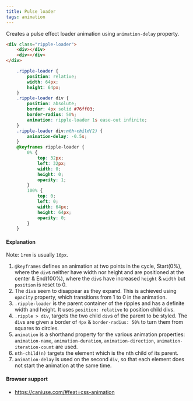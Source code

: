 ```yaml
---
title: Pulse loader
tags: animation
---
```


Creates a pulse effect loader animation using `animation-delay` property.

```html
<div class="ripple-loader">
    <div></div>
    <div></div>
</div>
```

```css
    .ripple-loader {
        position: relative;
        width: 64px;
        height: 64px;
    }
    .ripple-loader div {
        position: absolute;
        border: 4px solid #76ff03;
        border-radius: 50%;
        animation: ripple-loader 1s ease-out infinite;
    }
    .ripple-loader div:nth-child(2) {
        animation-delay: -0.5s;
    }
    @keyframes ripple-loader {
        0% {
            top: 32px;
            left: 32px;
            width: 0;
            height: 0;
            opacity: 1;
        }
        100% {
            top: 0;
            left: 0;
            width: 64px;
            height: 64px;
            opacity: 0;
        }
    }
```


#### Explanation

Note: `1rem` is usually `16px`.

1. `@keyframes` defines an animation at two points in the cycle, Start(0%), where the `div`s neither have width nor height and are positioned at the center & End(100%), where the `div`s have increased `height` & `width` but `position` is reset to 0.
2. The `div`s seem to disappear as they expand. This is achieved using `opacity` property, which transitions from 1 to 0 in the animation.
3. `.ripple-loader` is the parent container of the ripples and has a definite width and height. It uses `position: relative` to position child divs.
4. `.ripple > div`, targets the two child `div`s of the parent to be styled. The `div`s are given a border of `4px` & `border-radius: 50%` to turn them from squares to circles.
5. `animation` is a shorthand property for the various animation properties: `animation-name`, `animation-duration`, `animation-direction`, `animation-iteration-count` are used. 
6. `nth-child(n)` targets the element which is the nth child of its parent.
7. `animation-delay` is used on the second `div`, so that each element does not start the animation at the same time.

#### Browser support

- https://caniuse.com/#feat=css-animation